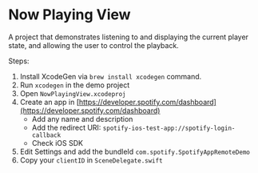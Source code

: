 # Now Playing View

A project that demonstrates listening to and displaying the current player state, and allowing the user to control the playback.

Steps:

1. Install XcodeGen via `brew install xcodegen` command.
2. Run `xcodegen` in the demo project
2. Open `NowPlayingView.xcodeproj`
3. Create an app in [https://developer.spotify.com/dashboard](https://developer.spotify.com/dashboard)
    - Add any name and description
    - Add the redirect URI: `spotify-ios-test-app://spotify-login-callback`
    - Check iOS SDK
4. Edit Settings and add the bundleId `com.spotify.SpotifyAppRemoteDemo`
3. Copy your `clientID` in `SceneDelegate.swift`
